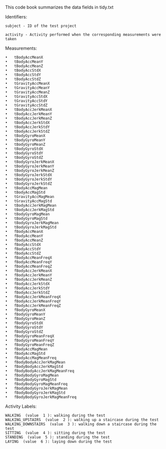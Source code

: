 This code book summarizes the data fields in tidy.txt

Identifiers:

    subject - ID of the test project
  
    activity - Activity performed when the corresponding measurements were taken
    
Measurements:

    •	tBodyAccMeanX 
    •	tBodyAccMeanY 
    •	tBodyAccMeanZ 
    •	tBodyAccStdX 
    •	tBodyAccStdY 
    •	tBodyAccStdZ 
    •	tGravityAccMeanX 
    •	tGravityAccMeanY 
    •	tGravityAccMeanZ 
    •	tGravityAccStdX 
    •	tGravityAccStdY 
    •	tGravityAccStdZ 
    •	tBodyAccJerkMeanX 
    •	tBodyAccJerkMeanY 
    •	tBodyAccJerkMeanZ 
    •	tBodyAccJerkStdX 
    •	tBodyAccJerkStdY 
    •	tBodyAccJerkStdZ 
    •	tBodyGyroMeanX 
    •	tBodyGyroMeanY 
    •	tBodyGyroMeanZ 
    •	tBodyGyroStdX 
    •	tBodyGyroStdY 
    •	tBodyGyroStdZ 
    •	tBodyGyroJerkMeanX 
    •	tBodyGyroJerkMeanY 
    •	tBodyGyroJerkMeanZ 
    •	tBodyGyroJerkStdX 
    •	tBodyGyroJerkStdY 
    •	tBodyGyroJerkStdZ 
    •	tBodyAccMagMean 
    •	tBodyAccMagStd 
    •	tGravityAccMagMean 
    •	tGravityAccMagStd 
    •	tBodyAccJerkMagMean 
    •	tBodyAccJerkMagStd 
    •	tBodyGyroMagMean 
    •	tBodyGyroMagStd 
    •	tBodyGyroJerkMagMean 
    •	tBodyGyroJerkMagStd 
    •	fBodyAccMeanX 
    •	fBodyAccMeanY 
    •	fBodyAccMeanZ 
    •	fBodyAccStdX 
    •	fBodyAccStdY 
    •	fBodyAccStdZ 
    •	fBodyAccMeanFreqX 
    •	fBodyAccMeanFreqY 
    •	fBodyAccMeanFreqZ 
    •	fBodyAccJerkMeanX 
    •	fBodyAccJerkMeanY 
    •	fBodyAccJerkMeanZ 
    •	fBodyAccJerkStdX 
    •	fBodyAccJerkStdY 
    •	fBodyAccJerkStdZ 
    •	fBodyAccJerkMeanFreqX 
    •	fBodyAccJerkMeanFreqY 
    •	fBodyAccJerkMeanFreqZ 
    •	fBodyGyroMeanX 
    •	fBodyGyroMeanY 
    •	fBodyGyroMeanZ 
    •	fBodyGyroStdX 
    •	fBodyGyroStdY 
    •	fBodyGyroStdZ 
    •	fBodyGyroMeanFreqX 
    •	fBodyGyroMeanFreqY 
    •	fBodyGyroMeanFreqZ 
    •	fBodyAccMagMean 
    •	fBodyAccMagStd 
    •	fBodyAccMagMeanFreq 
    •	fBodyBodyAccJerkMagMean 
    •	fBodyBodyAccJerkMagStd 
    •	fBodyBodyAccJerkMagMeanFreq 
    •	fBodyBodyGyroMagMean 
    •	fBodyBodyGyroMagStd 
    •	fBodyBodyGyroMagMeanFreq 
    •	fBodyBodyGyroJerkMagMean 
    •	fBodyBodyGyroJerkMagStd 
    •	fBodyBodyGyroJerkMagMeanFreq 

Activity Labels:

    WALKING  (value  1 ): walking during the test
    WALKING_UPSTAIRS  (value  2 ): walking up a staircase during the test
    WALKING_DOWNSTAIRS  (value  3 ): walking down a staircase during the test
    SITTING  (value  4 ): sitting during the test
    STANDING  (value  5 ): standing during the test
    LAYING  (value  6 ): laying down during the test
    
  
  
